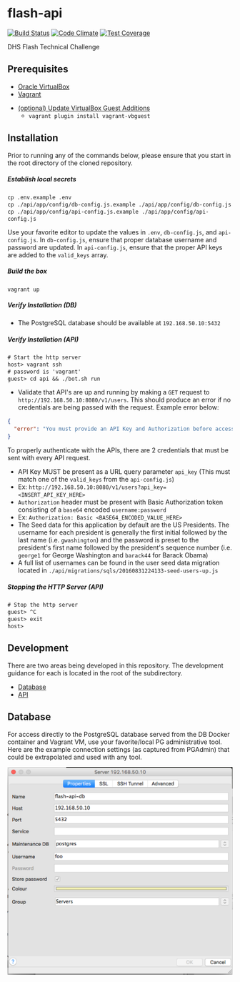 # flash-api
[![Build Status](https://travis-ci.com/STSILABS/flash-api.svg?token=s8fjYespqEg1vvrpYmqn&branch=develop)](https://travis-ci.com/STSILABS/flash-api)
[![Code Climate](https://codeclimate.com/repos/57c7583910729e4fe2000668/badges/7a7a81592fe216a1ddc7/gpa.svg)](https://codeclimate.com/repos/57c7583910729e4fe2000668/feed)
[![Test Coverage](https://codeclimate.com/repos/57c7583910729e4fe2000668/badges/7a7a81592fe216a1ddc7/coverage.svg)](https://codeclimate.com/repos/57c7583910729e4fe2000668/coverage)

DHS Flash Technical Challenge

## Prerequisites
+ [Oracle VirtualBox](https://www.virtualbox.org/wiki/Downloads)
+ [Vagrant](https://www.vagrantup.com/downloads.html)
* [(optional) Update VirtualBox Guest Additions](https://github.com/dotless-de/vagrant-vbguest)
  * `vagrant plugin install vagrant-vbguest`

## Installation
Prior to running any of the commands below, please ensure that you start in the root directory of the cloned repository.
##### Establish local secrets
```shell
cp .env.example .env
cp ./api/app/config/db-config.js.example ./api/app/config/db-config.js
cp ./api/app/config/api-config.js.example ./api/app/config/api-config.js
```

Use your favorite editor to update the values in `.env`, `db-config.js`, and `api-config.js`.  In `db-config.js`, ensure that proper database username and password are updated.  In `api-config.js`, ensure that the proper API keys are added to the `valid_keys` array.

##### Build the box
```shell
vagrant up
```

##### Verify Installation (DB)
* The PostgreSQL database should be available at `192.168.50.10:5432`

##### Verify Installation (API)
```shell
# Start the http server
host> vagrant ssh
# password is 'vagrant'
guest> cd api && ./bot.sh run
```
* Validate that API's are up and running by making a `GET` request to `http://192.168.50.10:8080/v1/users`.  This should produce an error if no credentials are being passed with the request.  Example error below:

```json
{
  "error": "You must provide an API Key and Authorization before accessing our service."
}
```

To properly authenticate with the APIs, there are 2 credentials that must be sent with every API request.
* API Key MUST be present as a URL query parameter `api_key` (This must match one of the `valid_keys` from the `api-config.js`)
 * Ex: `http://192.168.50.10:8080/v1/users?api_key=<INSERT_API_KEY_HERE>`
* `Authorization` header must be present with Basic Authorization token consisting of a `base64` encoded `username:password`
 * Ex: `Authorization: Basic <BASE64_ENCODED_VALUE_HERE>`
 * The Seed data for this application by default are the US Presidents.  The username for each president is generally the first initial followed by the last name (i.e. `gwashington`) and the password is preset to the president's first name followed by the president's sequence number (i.e. `george1` for George Washington and `barack44` for Barack Obama)
 * A full list of usernames can be found in the user seed data migration located in `./api/migrations/sqls/20160831224133-seed-users-up.js`

##### Stopping the HTTP Server (API)

```shell
# Stop the http server
guest> ^C
guest> exit
host>
```

## Development
There are two areas being developed in this repository.  The development guidance for each is located in the root of the subdirectory.

* [Database](db/README.md)
* [API](api/README.md)

## Database
For access directly to the PostgreSQL database served from the DB Docker container and Vagrant VM, use your favorite/local PG administrative tool.  Here are the example connection settings (as captured from PGAdmin) that could be extrapolated and used with any tool.

![PG Admin Configuration](/docs/pgAdminConfig.png?raw=true "PGAdmin Configuration")
